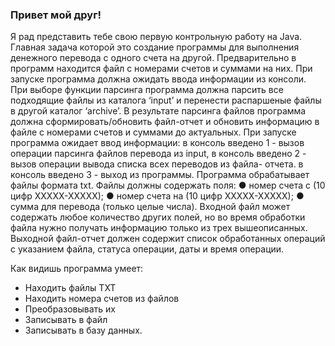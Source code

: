### Привет мой друг!
Я рад представить тебе свою первую контрольную работу на Java. Главная задача которой это
создание программы для выполнения денежного перевода с одного счета на другой.
Предварительно в программ находится файл с номерами счетов и суммами
на них. При запуске программа должна ожидать ввода информации из консоли.
При выборе функции парсинга программа должна парсить все подходящие файлы из
каталога ‘input’ и перенести распаршеные файлы в другой каталог ‘archive’. В
результате парсинга файлов программа должна сформировать/обновить файл-отчет и
обновить информацию в файле с номерами счетов и суммами до актуальных.
При запуске программа ожидает ввод информации:
в консоль введено 1 - вызов операции парсинга файлов перевода из input,
в консоль введено 2 - вызов операции вывода списка всех переводов из файла-
отчета.
в консоль введено 3 - выход из программы.
Программа обрабатывает файлы формата txt.
Файлы должны содержать поля:
● номер счета с (10 цифр ХХХХХ-ХХХХХ);
● номер счета на (10 цифр ХХХХХ-ХХХХХ);
● сумма для перевода (только целые числа).
Входной файл может содержать любое количество других полей, но во время
обработки файла нужно получать информацию только из трех вышеописанных.
Выходной файл-отчет должен содержит список обработанных операций с указанием
файла, статуса операции, даты и время операции.

Как видишь программа умеет:
- Находить файлы TXT
- Находить номера счетов из файлов
- Преобразовывать их
- Записывать в файл
- Записывать в базу данных.
  
